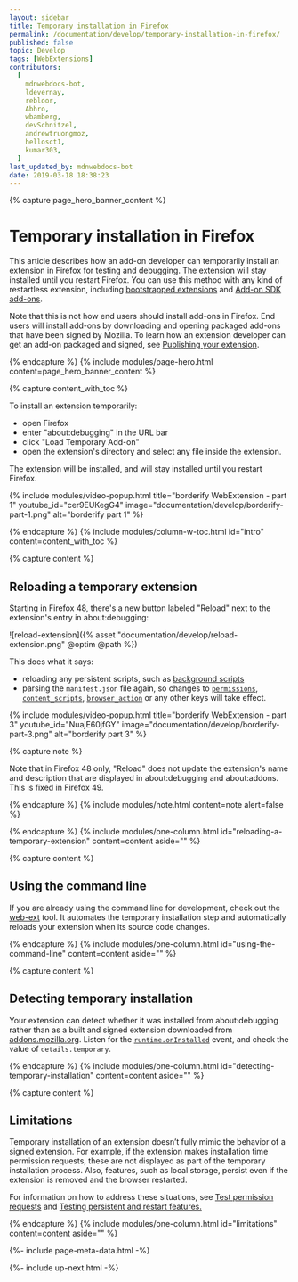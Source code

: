 ```yaml
---
layout: sidebar
title: Temporary installation in Firefox
permalink: /documentation/develop/temporary-installation-in-firefox/
published: false
topic: Develop
tags: [WebExtensions]
contributors:
  [
    mdnwebdocs-bot,
    ldevernay,
    rebloor,
    Abhro,
    wbamberg,
    devSchnitzel,
    andrewtruongmoz,
    hellosct1,
    kumar303,
  ]
last_updated_by: mdnwebdocs-bot
date: 2019-03-18 18:38:23
---
```


<!-- Page Hero Banner -->

{% capture page_hero_banner_content %}

# Temporary installation in Firefox

This article describes how an add-on developer can temporarily install an extension in Firefox for testing and debugging. The extension will stay installed until you restart Firefox. You can use this method with any kind of restartless extension, including [bootstrapped extensions](https://developer.mozilla.org/docs/Mozilla/Add-ons/Bootstrapped_extensions) and [Add-on SDK add-ons](https://developer.mozilla.org//docs/Mozilla/Add-ons/SDK).

Note that this is not how end users should install add-ons in Firefox. End users will install add-ons by downloading and opening packaged add-ons that have been signed by Mozilla. To learn how an extension developer can get an add-on packaged and signed, see [Publishing your extension](/documentation/publish/package-your-extension).

{% endcapture %}
{% include modules/page-hero.html
    content=page_hero_banner_content
%}

<!-- Content with Table of Contents Module -->

{% capture content_with_toc %}

To install an extension temporarily:

- open Firefox
- enter "about:debugging" in the URL bar
- click "Load Temporary Add-on"
- open the extension's directory and select any file inside the extension.

The extension will be installed, and will stay installed until you restart Firefox.

<!-- Single Column Body Module -->

<!-- Video Popup Thumbnail -->

{% include modules/video-popup.html
    title="borderify WebExtension - part 1"
    youtube_id="cer9EUKegG4"
    image="documentation/develop/borderify-part-1.png"
    alt="borderify part 1"
%}

<!-- END: Video Popup Thumbnail -->

{% endcapture %}
{% include modules/column-w-toc.html
  id="intro"
  content=content_with_toc
%}

<!-- END: Content with Table of Contents -->

<!-- Single Column Body Module -->

{% capture content %}

## Reloading a temporary extension

Starting in Firefox 48, there's a new button labeled "Reload" next to the extension's entry in about:debugging:

![reload-extension]({% asset "documentation/develop/reload-extension.png" @optim @path %})

This does what it says:

- reloading any persistent scripts, such as [background scripts](https://developer.mozilla.org/Add-ons/WebExtensions/Anatomy_of_a_WebExtension#Background_scripts)
- parsing the `manifest.json` file again, so changes to [`permissions`](https://developer.mozilla.org/docs/Mozilla/Add-ons/WebExtensions/manifest.json/permissions), [`content_scripts`](https://developer.mozilla.org/docs/Mozilla/Add-ons/WebExtensions/manifest.json/content_scripts), [`browser_action`](https://developer.mozilla.org/docs/Mozilla/Add-ons/WebExtensions/manifest.json/browser_action) or any other keys will take effect.

<!-- Video Popup Thumbnail -->

{% include modules/video-popup.html
    title="borderify WebExtension - part 3"
    youtube_id="NuajE60jfGY"
    image="documentation/develop/borderify-part-3.png"
    alt="borderify part 3"
%}

<!-- END: Video Popup Thumbnail -->

{% capture note %}

Note that in Firefox 48 only, "Reload" does not update the extension's name and description that are displayed in about:debugging and about:addons. This is fixed in Firefox 49.

{% endcapture %}
{% include modules/note.html
    content=note
    alert=false
%}

{% endcapture %}
{% include modules/one-column.html
  id="reloading-a-temporary-extension"
  content=content
  aside=""
%}

<!-- END: Single Column Body Module -->

<!-- Single Column Body Module -->

{% capture content %}

## Using the command line

If you are already using the command line for development, check out the [web-ext](/documentation/develop/getting-started-with-web-ext) tool. It automates the temporary installation step and automatically reloads your extension when its source code changes.

{% endcapture %}
{% include modules/one-column.html
  id="using-the-command-line"
  content=content
  aside=""
%}

<!-- END: Single Column Body Module -->

<!-- Single Column Body Module -->

{% capture content %}

## Detecting temporary installation

Your extension can detect whether it was installed from about:debugging rather than as a built and signed extension downloaded from [addons.mozilla.org](https://addons.mozilla.org). Listen for the [`runtime.onInstalled`](https://developer.mozilla.org/docs/Mozilla/Add-ons/WebExtensions/API/runtime/onInstalled) event, and check the value of `details.temporary`.

{% endcapture %}
{% include modules/one-column.html
  id="detecting-temporary-installation"
  content=content
  aside=""
%}

<!-- END: Single Column Body Module -->

<!-- Single Column Body Module -->

{% capture content %}

## Limitations

Temporary installation of an extension doesn’t fully mimic the behavior of a signed extension. For example, if the extension makes installation time permission requests, these are not displayed as part of the temporary installation process. Also, features, such as local storage, persist even if the extension is removed and the browser restarted.

For information on how to address these situations, see [Test permission requests](https://developer.mozilla.org/docs/Mozilla/Add-ons/WebExtensions/Test_permission_requests) and [Testing persistent and restart features.](https://developer.mozilla.org/docs/Mozilla/Add-ons/WebExtensions/Testing_persistent_and_restart_features)

{% endcapture %}
{% include modules/one-column.html
  id="limitations"
  content=content
  aside=""
%}

<!-- END: Single Column Body Module -->

<!-- Meta Data -->

{%- include page-meta-data.html -%}

<!-- END: Meta Data -->

<!-- Up Next -->

{%- include up-next.html -%}

<!-- END: Up Next -->
